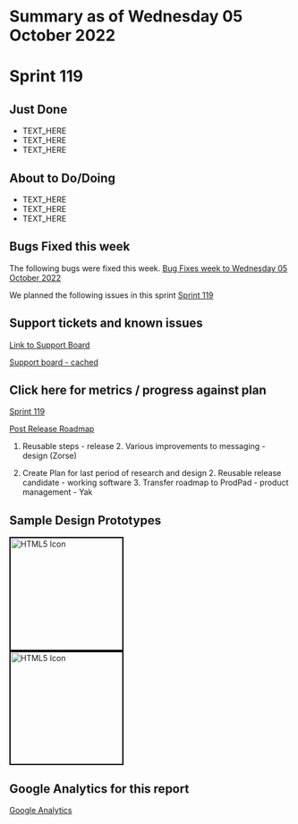 # Summary as of Wednesday 05 October 2022 

# Sprint 119

## Just Done
* TEXT_HERE
* TEXT_HERE
* TEXT_HERE

## About to Do/Doing
* TEXT_HERE
* TEXT_HERE
* TEXT_HERE

## Bugs Fixed this week
The following bugs were fixed this week.
[Bug Fixes week to Wednesday 05 October 2022](graphs/bugs05102022.png)

We planned the following issues in this sprint 
[Sprint 119](graphs/sprint05102022.png)

## Support tickets and known issues
[Link to Support Board](https://collaboration.homeoffice.gov.uk/jira/secure/RapidBoard.jspa?rapidView=1717&selectedIssue=ASSB-253)

[Support board - cached](graphs/supportBoard05102022.png)

## Click here for metrics / progress against plan
[Sprint 119](graphs/progress05102022.png)

[Post Release Roadmap](graphs/roadmap05102022.png)

1. Reusable steps - release 2. Various improvements to messaging - design (Zorse)

1. Create Plan for last period of research and design 2. Reusable release candidate - working software 3. Transfer roadmap to ProdPad - product management - Yak

## Sample Design Prototypes
<a href="graphs/proto1_05102022.png"><img src="graphs/proto1_05102022.png" alt="HTML5 Icon" width="200" style="border:2px solid black"></a>
<br>
<a href="graphs/proto2_05102022.png"><img src="graphs/proto2_05102022.png" alt="HTML5 Icon" width="200" style="border:2px solid black"></a>
<br>


## Google Analytics for this report
[Google Analytics](graphs/GA05102022.png)

